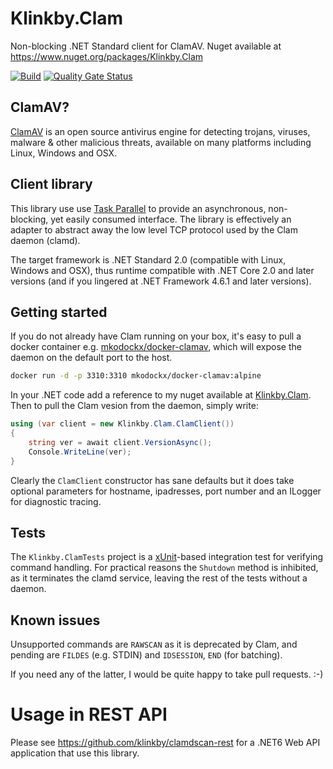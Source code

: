 # Klinkby.Clam
Non-blocking .NET Standard client for ClamAV.
Nuget available at https://www.nuget.org/packages/Klinkby.Clam

[![Build](https://github.com/klinkby/clamdscan/actions/workflows/build.yml/badge.svg)](https://github.com/klinkby/clamdscan/actions/workflows/build.yml)
[![Quality Gate Status](https://sonarcloud.io/api/project_badges/measure?project=klinkby_clamdscan&metric=alert_status)](https://sonarcloud.io/summary/new_code?id=klinkby_clamdscan)

## ClamAV?
[ClamAV](https://www.clamav.net/) is an open source antivirus engine for 
detecting trojans, viruses, malware & other malicious threats, 
available on many platforms including Linux, Windows and OSX. 

## Client library
This library use use 
[Task Parallel](https://docs.microsoft.com/en-us/dotnet/standard/parallel-programming/task-parallel-library-tpl) 
to provide an asynchronous, non-blocking, yet easily consumed interface. The library is effectively an adapter to 
abstract away the low level TCP protocol used by the Clam daemon (clamd). 

The target framework is .NET Standard 2.0 (compatible with Linux, Windows and OSX), thus runtime compatible with .NET 
Core 2.0 and later versions (and if you lingered at .NET Framework 4.6.1 and later versions).

## Getting started
If you do not already have Clam running on your box, it's easy to pull a docker container e.g. 
[mkodockx/docker-clamav](https://hub.docker.com/r/mkodockx/docker-clamav), which will expose the daemon on the default 
port to the host.

```sh
docker run -d -p 3310:3310 mkodockx/docker-clamav:alpine
```

In your .NET code add a reference to my nuget available at [Klinkby.Clam](https://www.nuget.org/packages/Klinkby.Clam).
Then to pull the Clam vesion from the daemon, simply write:

```csharp
using (var client = new Klinkby.Clam.ClamClient())
{
    string ver = await client.VersionAsync();
    Console.WriteLine(ver);
}
```

Clearly the `ClamClient` constructor has sane defaults but it does take optional parameters for hostname, ipadresses, 
port number and an ILogger for diagnostic tracing.

## Tests
The `Klinkby.ClamTests` project is a [xUnit](https://xunit.net/)-based integration test for verifying command handling. 
For practical reasons the `Shutdown` method is inhibited, as it terminates the clamd service, leaving the rest of the 
tests without a daemon. 

## Known issues
Unsupported commands are `RAWSCAN` as it is deprecated by Clam, and pending are `FILDES` (e.g. STDIN) and `IDSESSION`, `END`  (for batching). 

If you need any of the latter, I would be quite happy to take pull requests. :-)

# Usage in REST API
Please see https://github.com/klinkby/clamdscan-rest for a .NET6 Web API application that use this library. 
